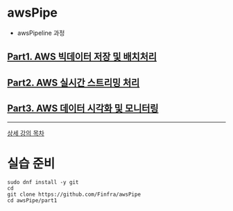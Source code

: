 # awsPipe
* awsPipeline 과정

## [Part1. AWS 빅데이터 저장 및 배치처리](https://github.com/Finfra/awsPipe/tree/main/part1.storage-batch)

## [Part2. AWS 실시간 스트리밍 처리](https://github.com/Finfra/awsPipe/tree/main/part2.streaming-processing) 

## [Part3. AWS 데이터 시각화 및 모니터링](https://github.com/Finfra/awsPipe/tree/main/part3.visualization-monitoring)

---
[ 상세 강의 목차 ](AwsPipeline.md)


# 실습 준비
```
sudo dnf install -y git
cd
git clone https://github.com/Finfra/awsPipe
cd awsPipe/part1
```
